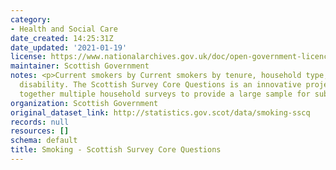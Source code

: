 ```yaml
---
category:
- Health and Social Care
date_created: 14:25:31Z
date_updated: '2021-01-19'
license: https://www.nationalarchives.gov.uk/doc/open-government-licence/version/3/
maintainer: Scottish Government
notes: <p>Current smokers by Current smokers by tenure, household type, age, sex and
  disability. The Scottish Survey Core Questions is an innovative project drawing
  together multiple household surveys to provide a large sample for subnational analysis.</p>
organization: Scottish Government
original_dataset_link: http://statistics.gov.scot/data/smoking-sscq
records: null
resources: []
schema: default
title: Smoking - Scottish Survey Core Questions
---
```

